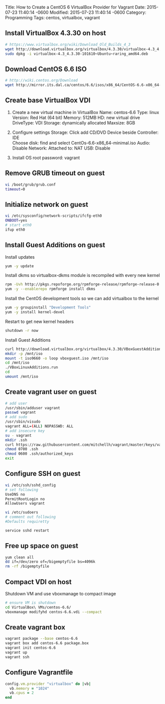 Title: How to Create a CentOS 6 VirtualBox Provider for Vagrant
Date: 2015-07-23 11:40:14 -0600
Modified: 2015-07-23 11:40:14 -0600
Category: Programming
Tags: centos, virtualbox, vagrant

## Install VirtualBox 4.3.30 on host
```bash
# https://www.virtualbox.org/wiki/Download_Old_Builds_4_3
wget http://download.virtualbox.org/virtualbox/4.3.30/virtualbox-4.3_4.3.30-101610~Ubuntu~raring_amd64.deb
sudo dpkg -i virtualbox-4.3_4.3.30-101610~Ubuntu~raring_amd64.deb
```

## Download CentOS 6.6 ISO
```bash
# http://wiki.centos.org/Download
wget http://mirror.its.dal.ca/centos/6.6/isos/x86_64/CentOS-6.6-x86_64-minimal.iso
```

## Create base VirtualBox VDI
1. Create a new virtual machine in VirtualBox
	Name: centos-6.6
	Type: linux
	Version: Red Hat (64 bit)
	Memory: 512MB
	HD: new virtual drive
	DriveType: VDI
	Storage: dynamically allocated
	Maxsize: 8GB

2. Configure settings
	Storage:
		Click add CD/DVD Device beside Controller: IDE	
		Choose disk: find and select CentOs-6.6-x86_64-minimal.iso
	Audio:
		Disable
	Network:
		Attached to: NAT
	USB:
		Disable

3. Install OS
	root password: vagrant

## Remove GRUB timeout on guest
```bash
vi /boot/grub/grub.conf
timeout=0
```

## Initialize network on guest
```bash
vi /etc/sysconfig/network-scripts/ifcfg-eth0
ONBOOT=yes
# start eth0
ifup eth0
```

## Install Guest Additions on guest

Install updates
```bash
yum -y update
```

Install dkms so virtualbox-dkms module is recompiled with every new kernel
```bash
rpm -Uvh http://pkgs.repoforge.org/rpmforge-release/rpmforge-release-0.5.3-1.el6.rf.x86_64.rpm
yum -y --enablerepo rpmforge install dkms
```

Install the CentOS development tools so we can add virtualbox to the kernel
```bash
yum -y groupinstall "Development Tools"
yum -y install kernel-devel
```

Restart to get new kernel headers
```bash
shutdown -r now
```

Install Guest Additions
```bash
curl http://download.virtualbox.org/virtualbox/4.3.30/VBoxGuestAdditions_4.3.30.iso > vboxguest.iso
mkdir -p /mnt/iso
mount -t iso9660 -o loop vboxguest.iso /mnt/iso
cd /mnt/iso
./VBoxLinuxAdditions.run
cd
umount /mnt/iso
```

## Create vagrant user on guest
```bash
# add user
/usr/sbin/adduser vagrant
passwd vagrant
# add sudo
/usr/sbin/visudo
vagrant ALL=(ALL) NOPASSWD: ALL
# add insecure key
su - vagrant
mkdir .ssh
curl https://raw.githubusercontent.com/mitchellh/vagrant/master/keys/vagrant.pub > .ssh/authorized_keys
chmod 0700 .ssh
chmod 0600 .ssh/authorized_keys
exit
```

## Configure SSH on guest
```bash
vi /etc/ssh/sshd_config
# set following
UseDNS no
PermitRootLogin no
AllowUsers vagrant

vi /etc/sudoers
# comment out following
#Defaults requiretty

service sshd restart
```

## Free up space on guest
```bash
yum clean all
dd if=/dev/zero of=/bigemptyfile bs=4096k
rm -rf /bigemptyfile
```

## Compact VDI on host
Shutdown VM and use vboxmanage to compact image
```bash
# ensure VM is shutdown
cd VirtualBox\ VMs/centos-6.6/
vboxmanage modifyhd centos-6.6.vdi --compact
```

## Create vagrant box
```bash
vagrant package --base centos-6.6
vagrant box add centos-6.6 package.box
vagrant init centos-6.6
vagrant up
vagrant ssh
```

## Configure Vagrantfile
```ruby
config.vm.provider "virtualbox" do |vb|
  vb.memory = "1024"
  vb.cpus = 2 
end 
```



